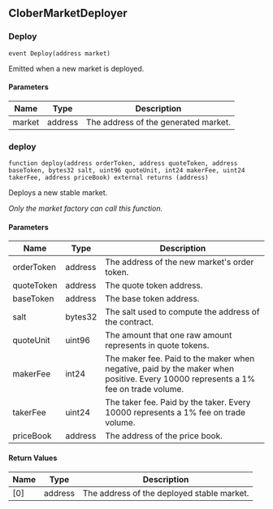 ## CloberMarketDeployer

### Deploy

```solidity
event Deploy(address market)
```

Emitted when a new market is deployed.

#### Parameters

| Name | Type | Description |
| ---- | ---- | ----------- |
| market | address | The address of the generated market. |

### deploy

```solidity
function deploy(address orderToken, address quoteToken, address baseToken, bytes32 salt, uint96 quoteUnit, int24 makerFee, uint24 takerFee, address priceBook) external returns (address)
```

Deploys a new stable market.

_Only the market factory can call this function._

#### Parameters

| Name | Type | Description |
| ---- | ---- | ----------- |
| orderToken | address | The address of the new market's order token. |
| quoteToken | address | The quote token address. |
| baseToken | address | The base token address. |
| salt | bytes32 | The salt used to compute the address of the contract. |
| quoteUnit | uint96 | The amount that one raw amount represents in quote tokens. |
| makerFee | int24 | The maker fee. Paid to the maker when negative, paid by the maker when positive. Every 10000 represents a 1% fee on trade volume. |
| takerFee | uint24 | The taker fee. Paid by the taker. Every 10000 represents a 1% fee on trade volume. |
| priceBook | address | The address of the price book. |

#### Return Values

| Name | Type | Description |
| ---- | ---- | ----------- |
| [0] | address | The address of the deployed stable market. |

